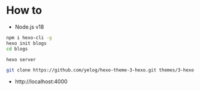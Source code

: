 # How to

- Node.js v18

```bash
npm i hexo-cli -g
hexo init blogs
cd blogs

hexo server

git clone https://github.com/yelog/hexo-theme-3-hexo.git themes/3-hexo
```

- http://localhost:4000